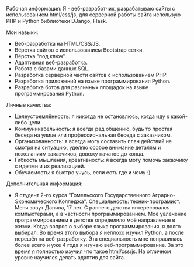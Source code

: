 Рабочая информация:
Я - веб-разработчик, разрабатываю сайты с использованием html/css/js, для серверной работы сайта использую PHP и Python библиотеки DJango, Flask.

Мои навыки:
- Веб-разработка на HTML/CSS/JS.
- Вёрстка сайтов с использованием Bootstrap сетки.
- Вёрстка "под ключ".
- Адаптивная веб-разработка.
- Работа с базами данных SQL.
- Разработка серверной части сайтов с использованием PHP.
- Разработка приложений на языке программирования Python.
- Разработка ботов для различных площадок на языке программирования Python.

Личные качества:
- Целеустремлённость: я никогда не остановлюсь, когда иду к какой-либо цели. 
- Коммуникабельность: я всегда рад общению, будь то простая беседа на улице или профессиональная беседа с заказчиком.
- Организованность: я всегда могу составить план действий не смотря на ситуацию, уделяю особое внимание деталям и пожеланиям заказчиков, довожу начатое до конца.
- Гибкость мышления, креативность: я всегда могу помочь заказчику с идеями и их реализацией.
- Обучаемость: я быстро учусь, если есть где и чему :)

Дополнительная информация:
- Я студент 2-го курса "Гомельского Государственного Аграрно-Экономического Колледжа". Специальность: техник-програмист. 
Меня зовут Данила, 17 лет. С раннего детства интересовался компьютерами, а в частности программированием. Моё увлечение программированием в детстве определило моё направление в жизни. Когда вопрос о выборе языка программирования, я долго выбирал. Во время этого выбора я неплохо изучил Python, а после перешёл на веб-разработку. Эта специальность мне понравилась более всего и уже 4 года я изучаю веб-программирование. За это время я полностью изучил что такое html/css/js. На отличном уровне научился делать адаптив для сайта.
